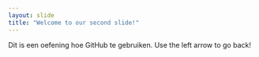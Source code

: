 ```yaml
---
layout: slide
title: "Welcome to our second slide!"
---
```

Dit is een oefening hoe GitHub te gebruiken.
Use the left arrow to go back!
